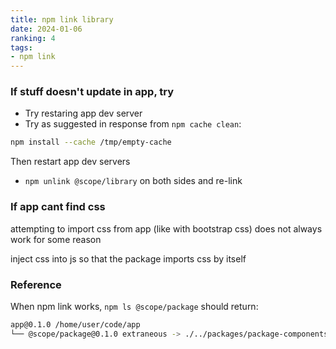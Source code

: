 ```yaml
---
title: npm link library
date: 2024-01-06
ranking: 4
tags:
- npm link
---
```


### If stuff doesn't update in app, try

- Try restaring app dev server
- Try as suggested in response from `npm cache clean`:

```sh
npm install --cache /tmp/empty-cache
```
Then restart app dev servers

- `npm unlink @scope/library` on both sides and re-link

### If app cant find css

attempting to import css from app (like with bootstrap css) does not always work for some reason

inject css into js so that the package imports css by itself

### Reference

When npm link works, `npm ls @scope/package` should return:

```sh
app@0.1.0 /home/user/code/app
└── @scope/package@0.1.0 extraneous -> ./../packages/package-components-project

```
